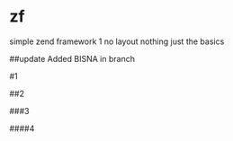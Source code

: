 zf
==

simple zend framework 1
no layout nothing
just the basics

##update
Added BISNA in branch

#1

##2

###3

####4
